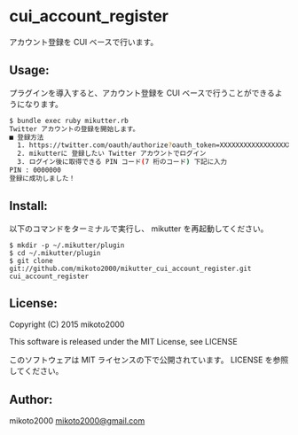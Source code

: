 cui_account_register
====================

アカウント登録を CUI ベースで行います。


Usage:
------

プラグインを導入すると、アカウント登録を CUI ベースで行うことができるようになります。

```sh
$ bundle exec ruby mikutter.rb
Twitter アカウントの登録を開始します。
■ 登録方法
  1. https://twitter.com/oauth/authorize?oauth_token=XXXXXXXXXXXXXXXXXXXXXXXXXXX にアクセスする
  2. mikutterに 登録したい Twitter アカウントでログイン
  3. ログイン後に取得できる PIN コード(7 桁のコード) 下記に入力
PIN : 0000000
登録に成功しました！
```

Install:
--------

以下のコマンドをターミナルで実行し、 mikutter を再起動してください。

~~~ { .sh }
$ mkdir -p ~/.mikutter/plugin
$ cd ~/.mikutter/plugin
$ git clone git://github.com/mikoto2000/mikutter_cui_account_register.git cui_account_register
~~~


License:
--------

Copyright (C) 2015 mikoto2000

This software is released under the MIT License, see LICENSE

このソフトウェアは MIT ライセンスの下で公開されています。 LICENSE を参照してください。


Author:
-------

mikoto2000 <mikoto2000@gmail.com>
